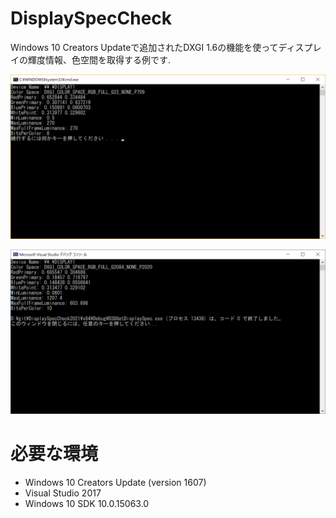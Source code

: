 # DisplaySpecCheck  

Windows 10 Creators Updateで追加されたDXGI 1.6の機能を使ってディスプレイの輝度情報、色空間を取得する例です.  

![Screen Shot](https://github.com/shaderjp/DisplaySpecCheck/blob/master/ScreenShots/screenshot.png)

![Screen Shot2](https://github.com/shaderjp/DisplaySpecCheck/blob/master/ScreenShots/screenshot2.png)

# 必要な環境  

* Windows 10 Creators Update (version 1607)
* Visual Studio 2017
* Windows 10 SDK 10.0.15063.0
